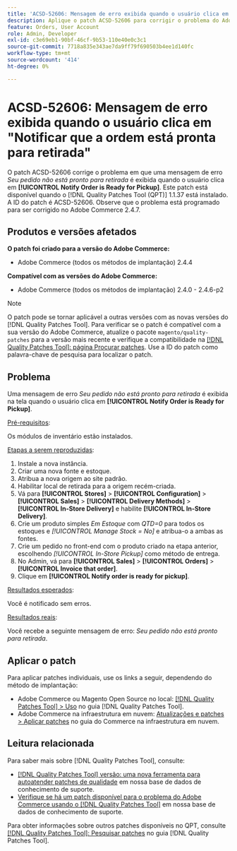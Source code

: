 ```yaml
---
title: 'ACSD-52606: Mensagem de erro exibida quando o usuário clica em "Notificar pedido pronto para retirada"'
description: Aplique o patch ACSD-52606 para corrigir o problema do Adobe Commerce em que uma mensagem de erro é exibida quando o usuário clica em **[!UICONTROL Notify Order is Ready for Pickup]**.
feature: Orders, User Account
role: Admin, Developer
exl-id: c3e69eb1-90bf-46cf-9b53-110e40e0c3c1
source-git-commit: 7718a835e343ae7da9ff79f690503b4ee1d140fc
workflow-type: tm+mt
source-wordcount: '414'
ht-degree: 0%

---
```


# ACSD-52606: Mensagem de erro exibida quando o usuário clica em &quot;Notificar que a ordem está pronta para retirada&quot;

O patch ACSD-52606 corrige o problema em que uma mensagem de erro *Seu pedido não está pronto para retirada* é exibida quando o usuário clica em **[!UICONTROL Notify Order is Ready for Pickup]**. Este patch está disponível quando o [!DNL Quality Patches Tool (QPT)] 1.1.37 está instalado. A ID do patch é ACSD-52606. Observe que o problema está programado para ser corrigido no Adobe Commerce 2.4.7.

## Produtos e versões afetados

**O patch foi criado para a versão do Adobe Commerce:**

* Adobe Commerce (todos os métodos de implantação) 2.4.4

**Compatível com as versões do Adobe Commerce:**

* Adobe Commerce (todos os métodos de implantação) 2.4.0 - 2.4.6-p2

>[!NOTE]
>
>O patch pode se tornar aplicável a outras versões com as novas versões do [!DNL Quality Patches Tool]. Para verificar se o patch é compatível com a sua versão do Adobe Commerce, atualize o pacote `magento/quality-patches` para a versão mais recente e verifique a compatibilidade na [[!DNL Quality Patches Tool]: página Procurar patches](https://experienceleague.adobe.com/tools/commerce-quality-patches/index.html). Use a ID do patch como palavra-chave de pesquisa para localizar o patch.

## Problema

Uma mensagem de erro *Seu pedido não está pronto para retirada* é exibida na tela quando o usuário clica em **[!UICONTROL Notify Order is Ready for Pickup]**.

<u>Pré-requisitos</u>:

Os módulos de inventário estão instalados.

<u>Etapas a serem reproduzidas</u>:

1. Instale a nova instância.
1. Criar uma nova fonte e estoque.
1. Atribua a nova origem ao site padrão.
1. Habilitar local de retirada para a origem recém-criada.
1. Vá para **[!UICONTROL Stores]** > **[!UICONTROL Configuration]** > **[!UICONTROL Sales]** > **[!UICONTROL Delivery Methods]** > **[!UICONTROL In-Store Delivery]** e habilite **[!UICONTROL In-Store Delivery]**.
1. Crie um produto simples *Em Estoque* com *QTD=0* para todos os estoques e *[!UICONTROL Manage Stock = No]* e atribua-o a ambas as fontes.
1. Crie um pedido no front-end com o produto criado na etapa anterior, escolhendo *[!UICONTROL In-Store Pickup]* como método de entrega.
1. No Admin, vá para **[!UICONTROL Sales]** > **[!UICONTROL Orders]** > **[!UICONTROL Invoice that order]**.
1. Clique em **[!UICONTROL Notify order is ready for pickup]**.

<u>Resultados esperados</u>:

Você é notificado sem erros.

<u>Resultados reais</u>:

Você recebe a seguinte mensagem de erro: *Seu pedido não está pronto para retirada*.

## Aplicar o patch

Para aplicar patches individuais, use os links a seguir, dependendo do método de implantação:

* Adobe Commerce ou Magento Open Source no local: [[!DNL Quality Patches Tool] > Uso](https://experienceleague.adobe.com/docs/commerce-operations/tools/quality-patches-tool/usage.html) no guia [!DNL Quality Patches Tool].
* Adobe Commerce na infraestrutura em nuvem: [Atualizações e patches > Aplicar patches](https://experienceleague.adobe.com/docs/commerce-cloud-service/user-guide/develop/upgrade/apply-patches.html) no guia do Commerce na infraestrutura em nuvem.

## Leitura relacionada

Para saber mais sobre [!DNL Quality Patches Tool], consulte:

* [[!DNL Quality Patches Tool] versão: uma nova ferramenta para autoatender patches de qualidade](/help/announcements/adobe-commerce-announcements/magento-quality-patches-released-new-tool-to-self-serve-quality-patches.md) em nossa base de dados de conhecimento de suporte.
* [Verifique se há um patch disponível para o problema do Adobe Commerce usando o [!DNL Quality Patches Tool]](/help/support-tools/patches-available-in-qpt-tool/check-patch-for-magento-issue-with-magento-quality-patches.md) em nossa base de dados de conhecimento de suporte.

Para obter informações sobre outros patches disponíveis no QPT, consulte [[!DNL Quality Patches Tool]: Pesquisar patches](https://experienceleague.adobe.com/tools/commerce-quality-patches/index.html) no guia [!DNL Quality Patches Tool].
